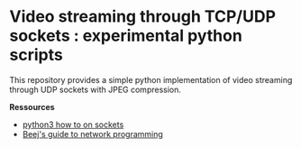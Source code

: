 # Video streaming through TCP/UDP sockets : experimental python scripts

This repository provides a simple python implementation of video streaming through UDP sockets with JPEG compression.


**Ressources**

- [python3 how to on sockets](https://docs.python.org/3/howto/sockets.html)
- [Beej's guide to network programming](https://beej.us/guide/bgnet/)

